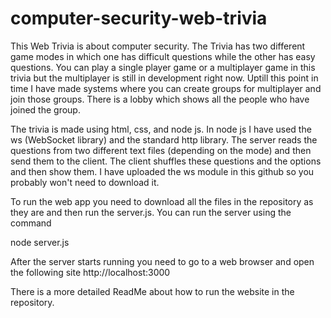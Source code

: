 # computer-security-web-trivia
This Web Trivia is about computer security. The Trivia has two different game modes in which one has difficult questions while the other has easy questions.
You can play a single player game or a multiplayer game in this trivia but the multiplayer is still in development right now. Uptill this point in time I have made systems where you can create groups for multiplayer and join those groups. There is a lobby which shows all the people who have joined the group.

The trivia is made using html, css, and node js. In node js I have used the ws (WebSocket library) and the standard http library. The server reads the questions from two different text files (depending on the mode) and then send them to the client. The client shuffles these questions and the options and then show them. I have uploaded the ws module in this github so you probably won't need to download it.

To run the web app you need to download all the files in the repository as they are and then run the server.js. You can run the server using the command

node server.js

After the server starts running you need to go to a web browser and open the following site    http://localhost:3000

There is a more detailed ReadMe about how to run the website in the repository.
